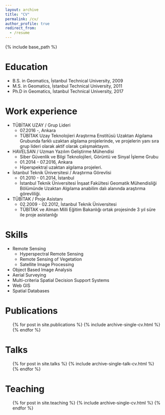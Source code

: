 ```yaml
---
layout: archive
title: "CV"
permalink: /cv/
author_profile: true
redirect_from:
  - /resume
---
```


{% include base_path %}

Education
======
* B.S. in Geomatics, İstanbul Technical University, 2009
* M.S. in Geomatics, İstanbul Technical University, 2011
* Ph.D in Geomatics, İstanbul Technical University, 2017

Work experience
======
* TÜBİTAK UZAY / Grup Lideri
  * 07.2016 -,  Ankara
  * TÜBİTAK Uzay Teknolojieri Araştırma Enstitüsü Uzaktan Algılama Grubunda farklı uzaktan algılama projelerinde, ve projelerin yanı sıra grup lideri olarak aktif olarak çalışmaktayım. 
* HAVELSAN / Uzman Yazılım Geliştirme Mühendisi
  * Siber Güvenlik ve Bilgi Teknolojileri, Görüntü ve Sinyal İşleme Grubu
  * 01.2014 - 07.2016, Ankara
  * Hiperspektral uzaktan algılama projeleri.
* İstanbul Teknik Üniversitesi / Araştırma Görevlisi
  * 01.2010 - 01.2014,  İstanbul
  * İstanbul Teknik Üniversitesi İnşaat Fakültesi Geomatik Mühendisliği Bölümünde Uzaktan Algılama anabilim dalı alanında araştırma görevliliği.
* TÜBİTAK / Proje Asistanı
  * 02.2009 - 02.2012,  İstanbul Teknik Üniversitesi
  * TÜBİTAK ve Alman Milli Eğitim Bakanlığı ortak projesinde 3 yıl süre ile proje asistanlığı
  
Skills
======
* Remote Sensing
  * Hyperspectral Remote Sensing
  * Remote Sensing of Vegetation
  * Satellite Image Processing
* Object Based Image Analysis
* Aerial Surveying
* Multi-criteria Spatial Decision Support Systems
* Web GIS
* Spatial Databases

Publications
======
  <ul>{% for post in site.publications %}
    {% include archive-single-cv.html %}
  {% endfor %}</ul>
  
Talks
======
  <ul>{% for post in site.talks %}
    {% include archive-single-talk-cv.html %}
  {% endfor %}</ul>
  
Teaching
======
  <ul>{% for post in site.teaching %}
    {% include archive-single-cv.html %}
  {% endfor %}</ul>
  
